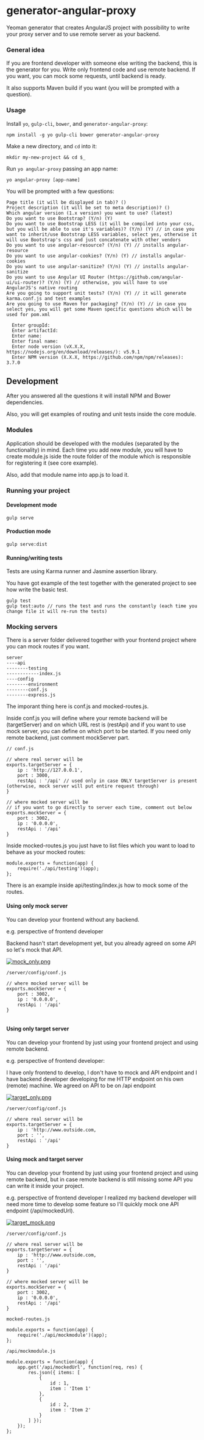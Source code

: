 # generator-angular-proxy
Yeoman generator that creates AngularJS project with possibility to write your proxy server and to use remote server as your backend.

### General idea
If you are frontend developer with someone else writing the backend, this is the generator for you. Write only frontend code and use remote backend. If you want, you can mock some requests, until backend is ready.

It also supports Maven build if you want (you will be prompted with a question).

### Usage

Install `yo`, `gulp-cli`, `bower`, and `generator-angular-proxy`:
```
npm install -g yo gulp-cli bower generator-angular-proxy
```

Make a new directory, and `cd` into it:
```
mkdir my-new-project && cd $_
```

Run `yo angular-proxy` passing an app name:
```
yo angular-proxy [app-name]
```

You will be prompted with a few questions:

```
Page title (it will be displayed in tab)? ()
Project description (it will be set to meta description)? ()
Which angular version (1.x version) you want to use? (latest)
Do you want to use Bootstrap? (Y/n) (Y)
Do you want to use Bootstrap LESS (it will be compiled into your css, but you will be able to use it's variables)? (Y/n) (Y) // in case you want to inherit/use Bootstrap LESS variables, select yes, otherwise it will use Bootstrap's css and just concatenate with other vendors
Do you want to use angular-resource? (Y/n) (Y) // installs angular-resource
Do you want to use angular-cookies? (Y/n) (Y) // installs angular-cookies
Do you want to use angular-sanitize? (Y/n) (Y) // installs angular-sanitize
Do you want to use Angular UI Router (https://github.com/angular-ui/ui-router)? (Y/n) (Y) // otherwise, you will have to use AngularJS's native routing
Are you going to support unit tests? (Y/n) (Y) // it will generate karma.conf.js and test examples
Are you going to use Maven for packaging? (Y/n) (Y) // in case you select yes, you will get some Maven specific questions which will be used for pom.xml

  Enter groupId:
  Enter artifactId:
  Enter name:
  Enter final name:
  Enter node version (vX.X.X, https://nodejs.org/en/download/releases/): v5.9.1
  Enter NPM version (X.X.X, https://github.com/npm/npm/releases): 3.7.0
```
## Development
After you answered all the questions it will install NPM and Bower dependencies.

Also, you will get examples of routing and unit tests inside the core module.

### Modules

Application should be developed with the modules (separated by the functionality) in mind. Each time you add new module, you will have to create module.js iside the route folder of the module which is responsible for registering it (see core example).

Also, add that module name into app.js to load it.

### Running your project

#### Development mode
```
gulp serve
```

#### Production mode
```
gulp serve:dist
```

#### Running/writing tests
Tests are using Karma runner and Jasmine assertion library.

You have got example of the test together with the generated project to see how write the basic test.

```
gulp test
gulp test:auto // runs the test and runs the constantly (each time you change file it will re-run the tests)
```

### Mocking servers
There is a server folder delivered together with your frontend project where you can mock routes if you want.
```
server
----api
--------testing
------------index.js
----config
--------environment
--------conf.js
--------express.js
```
The imporant thing here is conf.js and mocked-routes.js.

Inside conf.js you will define where your remote backend will be (targetServer) and on which URL rest is (restApi) and if you want to use mock server, you can define on which port to be started. If you need only remote backend, just comment mockServer part.
```
// conf.js

// where real server will be
exports.targetServer = {
    ip : 'http://127.0.0.1',
    port : 3000,
    restApi : '/api' // used only in case ONLY targetServer is present (otherwise, mock server will put entire request through)
}

// where mocked server will be
// if you want to go directly to server each time, comment out below
exports.mockServer = {
    port : 3002,
    ip : '0.0.0.0',
    restApi : '/api'
}

```

Inside mocked-routes.js you just have to list files which you want to load to behave as your mocked routes:

```
module.exports = function(app) {
    require('./api/testing')(app);
};
```

There is an example inside api/testing/index.js how to mock some of the routes.

#### Using only mock server
You can develop your frontend without any backend.

e.g. perspective of frontend developer

Backend hasn't start development yet, but you already agreed on some API so let's mock that API.

[![mock_only.png](https://s12.postimg.org/xmtkg4wkt/mock_only.png)](https://postimg.org/image/jt57r33zd/)

```
/server/config/conf.js

// where mocked server will be
exports.mockServer = {
    port : 3002,
    ip : '0.0.0.0',
    restApi : '/api'
}


```

#### Using only target server
You can develop your frontend by just using your frontend project and using remote backend.

e.g. perspective of frontend developer:

I have only frontend to develop, I don't have to mock and API endpoint and I have backend developer developing for me HTTP endpoint on his own (remote) machine. We agreed on API to be on /api endpoint

[![target_only.png](https://s12.postimg.org/v2rb4913h/target_only.png)](https://postimg.org/image/vfipafjd5/)

```
/server/config/conf.js

// where real server will be
exports.targetServer = {
    ip : 'http://www.outside.com,
    port : '',
    restApi : '/api'
}

```

#### Using mock and target server
You can develop your frontend by just using your frontend project and using remote backend, but in case remote backend is still missing some API you can write it inside your project.

e.g. perspective of frontend developer
I realized my backend developer will need more time to develop some feature so I'll quickly mock one API endpoint (/api/mockedUrl).

[![target_mock.png](https://s21.postimg.org/enmmxkig7/target_mock.png)](https://postimg.org/image/cvto2nz37/)

```
/server/config/conf.js

// where real server will be
exports.targetServer = {
    ip : 'http://www.outside.com,
    port : '',
    restApi : '/api'
}

// where mocked server will be
exports.mockServer = {
    port : 3002,
    ip : '0.0.0.0',
    restApi : '/api'
}
```

```
mocked-routes.js

module.exports = function(app) {
    require('./api/mockmodule')(app);
};
```

```
/api/mockmodule.js

module.exports = function(app) {
    app.get('/api/mockedUrl', function(req, res) {
        res.json({ items: [
            {
                id : 1,
                item : 'Item 1'
            },
            {
                id : 2,
                item : 'Item 2'
            }
        ] });
    });
};
```
